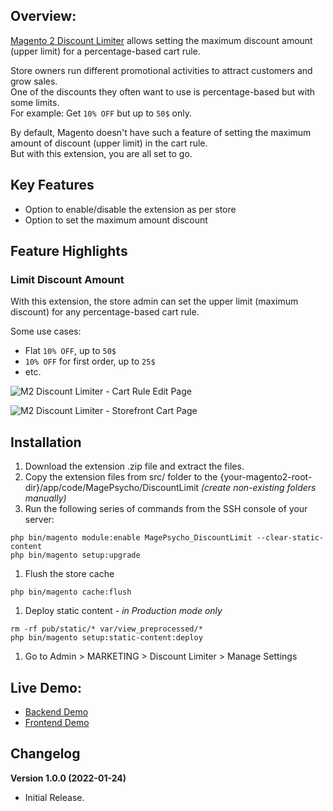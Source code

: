 ## Overview:
[Magento 2 Discount Limiter](https://www.magepsycho.com/magento2-discount-limiter.html) allows setting the maximum discount amount (upper limit) for a percentage-based cart rule.

Store owners run different promotional activities to attract customers and grow sales.  
One of the discounts they often want to use is percentage-based but with some limits.  
For example: Get `10% OFF` but up to `50$` only.


By default, Magento doesn't have such a feature of setting the maximum amount of discount (upper limit) in the cart rule.  
But with this extension, you are all set to go.

## Key Features
* Option to enable/disable the extension as per store
* Option to set the maximum amount discount

## Feature Highlights

### Limit Discount Amount
With this extension, the store admin can set the upper limit (maximum discount) for any percentage-based cart rule.

Some use cases:
* Flat `10% OFF`, up to `50$`
* `10% OFF` for first order, up to `25$`
* etc.

![M2 Discount Limiter - Cart Rule Edit Page](https://www.magepsycho.com/media/catalog/product/3/0/30-m2-discount-limiter-admin-cart-rule-max-discount.jpg)

![M2 Discount Limiter - Storefront Cart Page](https://www.magepsycho.com/media/catalog/product/4/0/40-m2-discount-limiter-storefront-maximum-discount.jpg)

## Installation
1. Download the extension .zip file and extract the files.
1. Copy the extension files from src/ folder to the {your-magento2-root-dir}/app/code/MagePsycho/DiscountLimit *(create non-existing folders manually)*
1. Run the following series of commands from the SSH console of your server:
```
php bin/magento module:enable MagePsycho_DiscountLimit --clear-static-content
php bin/magento setup:upgrade
```
1. Flush the store cache
```
php bin/magento cache:flush
```
1. Deploy static content - *in Production mode only*
```
rm -rf pub/static/* var/view_preprocessed/*
php bin/magento setup:static-content:deploy
```
1. Go to Admin > MARKETING > Discount Limiter > Manage Settings

## Live Demo:

* [Backend Demo](http://m2default.mage-expo.com/admin_m2demo/?module=discountlimiter)
* [Frontend Demo](http://m2default.mage-expo.com/dual-handle-cardio-ball.html)

## Changelog

**Version 1.0.0 (2022-01-24)**

* Initial Release.
